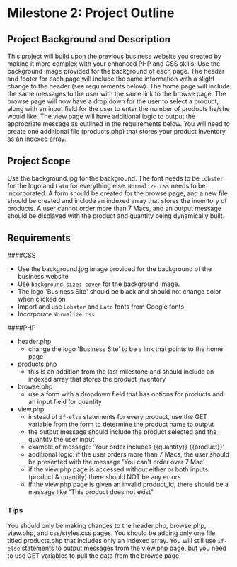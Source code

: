 # Milestone 2: Project Outline

## Project Background and Description
This project will build upon the previous business website you created by making it more complex with your enhanced PHP and CSS skills. Use the background image provided for the background of each page. The header and footer for each page will include the same information with a slight change to the header (see requirements below). The home page will include the same messages to the user with the same link to the browse page. The browse page will now have a drop down for the user to select a product, along with an input field for the user to enter the number of products he/she would like. The view page will have additional logic to output the appropriate message as outlined in the requirements below. You will need to create one additional file (products.php) that stores your product inventory as an indexed array. 

## Project Scope
Use the background.jpg for the background. The font needs to be `Lobster` for the logo and `Lato` for everything else. `Normalize.css` needs to be incorporated. A form should be created for the browse page, and a new file should be created and include an indexed array that stores the inventory of products. A user cannot order more than 7 Macs, and an output message should be displayed with the product and quantity being dynamically built. 

## Requirements
####CSS

- Use the background.jpg image provided for the background of the business website
- Use `background-size: cover` for the background image.
- The logo 'Business Site' should be black and should not change color when clicked on 
- Import and use `Lobster` and `Lato` fonts from Google fonts
- Incorporate `Normalize.css`

####PHP

- header.php
  - change the logo 'Business Site' to be a link that points to the home page
- products.php
  - this is an addition from the last milestone and should include an indexed array that stores the product inventory
- browse.php
  - use a form with a dropdown field that has options for products and an input field for quantity
- view.php
  - instead of `if-else` statements for every product, use the GET variable from the form to determine the product name to output
  - the output message should include the product selected and the quantity the user input
  - example of message: 'Your order includes {{quantity}} {{product}}'
  - additional logic: if the user orders more than 7 Macs, the user should be presented with the message 'You can't order over 7 Mac'
  - if the view.php page is accessed without either or both inputs (product & quantity) there should NOT be any errors
  - if the view.php page is given an invalid product_id, there should be a message like "This product does not exist"

### Tips

You should only be making changes to the header.php, browse.php, view.php, and css/styles.css pages. You should be adding only one file, titled products.php that includes only an indexed array. You will still use `if-else` statements to output messages from the view.php page, but you need to use GET variables to pull the data from the browse page. 



